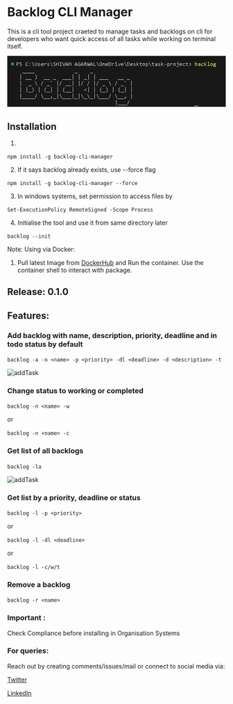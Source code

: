 # Backlog CLI Manager

This is a cli tool project craeted to manage tasks and backlogs on cli for developers who want quick access of all tasks while working on terminal itself.

![backlog](assets/backlog.png)

## Installation

1. 
``` 
npm install -g backlog-cli-manager 
```

2. If it says backlog already exists, use --force flag
``` 
npm install -g backlog-cli-manager --force 
```

3. In windows systems, set permission to access files by

``` 
Set-ExecutionPolicy RemoteSigned -Scope Process 
```

4. Initialise the tool and use it from same directory later
```
backlog --init
```

Note: Using via Docker:

1. Pull latest Image from [DockerHub](https://hub.docker.com/repository/docker/shivamtech29/backlog-cli-manager) and Run the container. Use the container shell to interact with package.

## Release: 0.1.0

## Features:

### Add backlog with name, description, priority, deadline and in todo status by default

``` backlog -a -n <name> -p <priority> -dl <deadline> -d <description> -t ```

![addTask](assets/addTask.png)

### Change status to working or completed

``` backlog -n <name> -w ```

or

``` backlog -n <name> -c ```

### Get list of all backlogs

``` backlog -la ```

![addTask](assets/list.png)

### Get list by a priority, deadline or status

``` backlog -l -p <priority> ```

or

``` backlog -l -dl <deadline> ```

or

``` backlog -l -c/w/t ```

### Remove a backlog

``` backlog -r <name> ```

### Important : 
Check Compliance before installing in Organisation Systems

### For queries: 
Reach out by creating comments/issues/mail or connect to social media via:

[Twitter](https://twitter.com/Agarwal__Shivam)

[LinkedIn](https://www.linkedin.com/in/shivam-agarwal-profile)